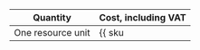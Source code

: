 | Quantity | Cost, including VAT |
| --- | --- |
| One resource unit | {{ sku|KZT|alb.balancer.active|string }} |
